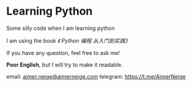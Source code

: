 # Learning Python

Some silly code when I am learning python

I am using the book *《 Python 编程 从入门到实践》*

If you have any question, feel free to ask me!

**Poor English**, but I will try to make it readable.

email: aimer.neige@aimerneige.com
telegram: https://t.me/AimerNeige